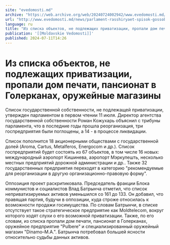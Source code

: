 ```yaml
---
site: "evedomosti.md"
archive: "https://web.archive.org/web/20240724002942/www.evedomosti.md/news/parlament-rasshiryaet-spisok-gossobstvennosti-ne-podlezhashe"
url: "http://www.evedomosti.md/news/parlament-rasshiryaet-spisok-gossobstvennosti-ne-podlezhashe"
language: ru
title: "Из списка объектов, не подлежащих приватизации, пропали дом печати, пансионат в Голерканах, оружейные магазины"
publication: '[[Moldavskie Vedomosti]]'
published: 2024-07-11T14:26
---
```


# Из списка объектов, не подлежащих приватизации, пропали дом печати, пансионат в Голерканах, оружейные магазины

Список государственной собственности, не подлежащей приватизации, утвержден парламентом в первом чтении 11 июля. Директор агентства государственной собственности Роман Кожухарь объяснил с трибуны парламента, что в последние годы прошла реорганизация, три госпредприятия были поглощены, а 14 - в процессе ликвидации.

Список пополнится 18 акционерными обществами с государственной долей (Aroma, Cartus, Metalferos, Energocom и др.). Список госпредприятий будет состоять из 67 объектов, в том числе 16 новых: международный аэропорт Кишинева, аэропорт Мэркулешть, несколько местных предприятий дорожной администрации и др.. Также 32 государственных предприятия переходят в категорию "рекомендуемые для реорганизации в другую организационно-правовую форму".

Оппозиция проект раскритиковала. Председатель фракции Блока коммунистов и социалистов Влад Батрынча отметил, что список неприватизируемых активов уменьшился со 161 до 133. Он добавил, что правящая партия, будучи в оппозиции, куда строже относилась к возможности продажи госимущества. По словам Батрынчи, в списке отсутствует такое стратегическое предприятие как Moldtelecom, вокруг которого ходят слухи о его возможной приватизации. Также, по его словам, из списка пропали дом печати, пансионат в Голерканах, оружейное предприятие "Pulbere" и специализированный оружейный магазин "Dinamo–M.A.". Батрынча потребовал большей ясности относительно судьбы данных активов.